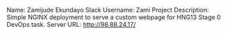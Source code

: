 Name: Zamijude Ekundayo
Slack Username: Zami
Project Description: Simple NGINX deployment to serve a custom webpage for HNG13 Stage 0 DevOps task.
Server URL: http://98.88.24.17/